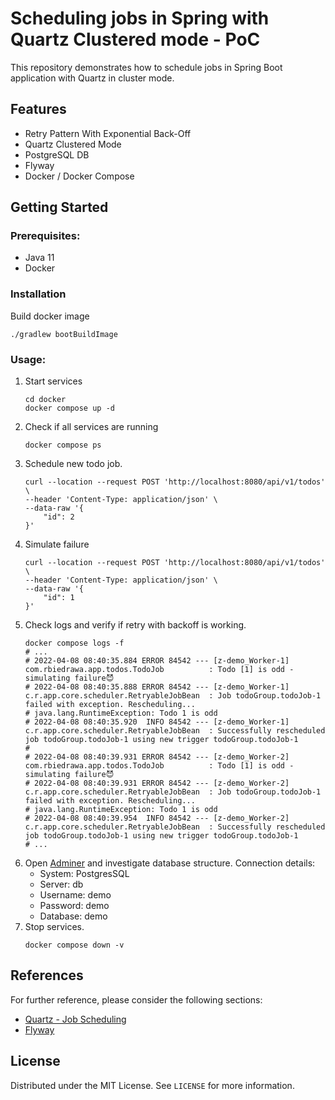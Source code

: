 # Scheduling jobs in Spring with Quartz Clustered mode - PoC

This repository demonstrates how to schedule jobs in Spring Boot application with Quartz in cluster mode.


## Features

* Retry Pattern With Exponential Back-Off
* Quartz Clustered Mode
* PostgreSQL DB
* Flyway
* Docker / Docker Compose

## Getting Started

### Prerequisites:

* Java 11
* Docker

### Installation

Build docker image

```shell
./gradlew bootBuildImage
```

### Usage:

1. Start services
    ```shell
    cd docker
    docker compose up -d
    ```
2. Check if all services are running
    ```shell
    docker compose ps
    ```
3. Schedule new todo job.
   ```shell
   curl --location --request POST 'http://localhost:8080/api/v1/todos' \
   --header 'Content-Type: application/json' \
   --data-raw '{
       "id": 2
   }'
   ```
4. Simulate failure
   ```shell
   curl --location --request POST 'http://localhost:8080/api/v1/todos' \
   --header 'Content-Type: application/json' \
   --data-raw '{
       "id": 1
   }'
   ```
5. Check logs and verify if retry with backoff is working.
   ```shell
   docker compose logs -f
   # ...
   # 2022-04-08 08:40:35.884 ERROR 84542 --- [z-demo_Worker-1] com.rbiedrawa.app.todos.TodoJob          : Todo [1] is odd - simulating failure😈
   # 2022-04-08 08:40:35.888 ERROR 84542 --- [z-demo_Worker-1] c.r.app.core.scheduler.RetryableJobBean  : Job todoGroup.todoJob-1 failed with exception. Rescheduling...
   # java.lang.RuntimeException: Todo 1 is odd
   # 2022-04-08 08:40:35.920  INFO 84542 --- [z-demo_Worker-1] c.r.app.core.scheduler.RetryableJobBean  : Successfully rescheduled job todoGroup.todoJob-1 using new trigger todoGroup.todoJob-1 
   # 
   # 2022-04-08 08:40:39.931 ERROR 84542 --- [z-demo_Worker-2] com.rbiedrawa.app.todos.TodoJob          : Todo [1] is odd - simulating failure😈
   # 2022-04-08 08:40:39.931 ERROR 84542 --- [z-demo_Worker-2] c.r.app.core.scheduler.RetryableJobBean  : Job todoGroup.todoJob-1 failed with exception. Rescheduling...
   # java.lang.RuntimeException: Todo 1 is odd
   # 2022-04-08 08:40:39.954  INFO 84542 --- [z-demo_Worker-2] c.r.app.core.scheduler.RetryableJobBean  : Successfully rescheduled job todoGroup.todoJob-1 using new trigger todoGroup.todoJob-1 
   # ...
   ```
6. Open [Adminer](http://localhost:8081/) and investigate database structure. Connection details:
    * System: PostgresSQL
    * Server: db
    * Username: demo
    * Password: demo
    * Database: demo
7. Stop services.
   ```shell
   docker compose down -v
   ```

## References

For further reference, please consider the following sections:

* [Quartz - Job Scheduling](http://www.quartz-scheduler.org/)
* [Flyway](https://flywaydb.org/)

## License

Distributed under the MIT License. See `LICENSE` for more information.
